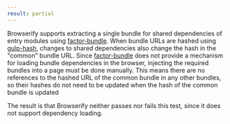 ```yaml
---
result: partial
---
```


Browserify supports extracting a single bundle for shared dependencies of entry modules using [factor-bundle]. When bundle URLs are hashed using [gulp-hash], changes to shared dependencies also change the hash in the "common" bundle URL. Since [factor-bundle] does not provide a mechanism for loading bundle dependencies in the browser, injecting the required bundles into a page must be done manually. This means there are no references to the hashed URL of the common bundle in any other bundles, so their hashes do not need to be updated when the hash of the common bundle is updated

The result is that Browserify neither passes nor fails this test, since it does not support dependency loading.

[factor-bundle]: https://github.com/browserify/factor-bundle
[gulp-hash]: https://github.com/Dragory/gulp-hash
